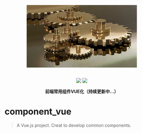 <div align="center">
  <img width="360" src="src/assets/logo.png" alt="component" />
  <br>
  <br>

  <a href="javascript:;"><img src="https://img.shields.io/badge/language-JavaScript-brightgreen.svg" /></a>
  <a href="https://opensource.org/licenses/mit-license.php"><img src="https://img.shields.io/badge/license-MIT-blue.svg" /></a>

  <p><strong>前端常用组件VUE化（持续更新中...）</strong></p>
  
</div>

# component_vue

> A Vue.js project. Creat to develop common components.

